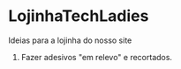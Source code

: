# LojinhaTechLadies
Ideias para a lojinha do nosso site
1. Fazer adesivos "em relevo" e recortados.
